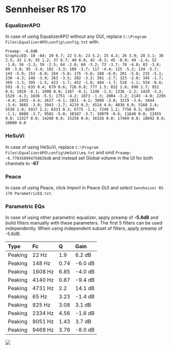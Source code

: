 # Sennheiser RS 170

### EqualizerAPO
In case of using EqualizerAPO without any GUI, replace `C:\Program Files\EqualizerAPO\config\config.txt`
with:
```
Preamp: -6.8dB
GraphicEQ: 10 -84; 20 6.7; 22 5.6; 23 5.2; 25 4.3; 26 3.9; 28 3.1; 30 2.5; 32 1.9; 35 1.2; 37 0.7; 40 0.0; 42 -0.3; 45 -0.9; 49 -1.4; 52 -1.8; 56 -2.3; 59 -2.5; 64 -2.8; 68 -3.2; 73 -3.7; 78 -4.0; 83 -3.8; 89 -3.8; 95 -3.4; 102 -3.3; 109 -3.7; 117 -4.4; 125 -5.2; 134 -5.7; 143 -5.9; 153 -6.0; 164 -5.8; 175 -5.6; 188 -6.0; 201 -5.8; 215 -5.1; 230 -4.3; 246 -3.9; 263 -3.5; 282 -3.3; 301 -2.7; 323 -2.0; 345 -1.7; 369 -1.3; 395 -1.5; 423 -1.7; 452 -1.8; 484 -1.7; 518 -1.1; 554 -0.6; 593 -0.1; 635 0.4; 679 0.6; 726 0.8; 777 1.5; 832 2.6; 890 1.7; 952 0.4; 1019 -0.1; 1090 0.9; 1167 -0.1; 1248 -1.3; 1336 -2.2; 1429 -3.2; 1529 -4.3; 1636 -5.5; 1751 -4.2; 1873 -1.3; 2004 -3.2; 2145 -4.0; 2295 -4.4; 2455 -4.4; 2627 -4.1; 2811 -4.2; 3008 -3.8; 3219 -3.6; 3444 -3.4; 3685 -3.0; 3943 -1.7; 4219 0.3; 4514 4.6; 4830 6.0; 5168 2.4; 5530 2.0; 5917 2.2; 6331 0.3; 6775 -1.1; 7249 1.2; 7756 0.3; 8299 -1.1; 8880 -3.7; 9502 -5.0; 10167 -3.7; 10879 -0.6; 11640 0.0; 12455 0.0; 13327 0.0; 14260 0.0; 15258 0.0; 16326 0.0; 17469 0.0; 18692 0.0; 20000 0.0
```

### HeSuVi
In case of using HeSuVi, replace `C:\Program Files\EqualizerAPO\config\HeSuVi\eq.txt` and omit `Preamp:
-6.770350994758656dB` and instead set Global volume in the UI for both channels to **-67**

### Peace
In case of using Peace, click *Import* in Peace GUI and select `Sennheiser RS 170 ParametricEQ.txt`.

### Parametric EQs
In case of using other parametric equalizer, apply preamp of **-5.8dB** and build filters manually
with these parameters. The first 5 filters can be used independently.
When using independent subset of filters, apply preamp of -5.6dB.

| Type    | Fc      |    Q | Gain    |
|:--------|:--------|:-----|:--------|
| Peaking | 22 Hz   | 1.9  | 6.2 dB  |
| Peaking | 148 Hz  | 0.74 | -6.0 dB |
| Peaking | 1608 Hz | 6.85 | -4.0 dB |
| Peaking | 4140 Hz | 0.87 | -9.4 dB |
| Peaking | 4731 Hz | 2.2  | 14.1 dB |
| Peaking | 65 Hz   | 3.23 | -1.4 dB |
| Peaking | 825 Hz  | 3.08 | 3.1 dB  |
| Peaking | 2334 Hz | 4.56 | -1.6 dB |
| Peaking | 9051 Hz | 1.43 | 3.7 dB  |
| Peaking | 9468 Hz | 3.76 | -8.0 dB |

![](https://raw.githubusercontent.com/jaakkopasanen/AutoEq/master/results/headphonecom/sbaf-serious/Sennheiser%20RS%20170/Sennheiser%20RS%20170.png)